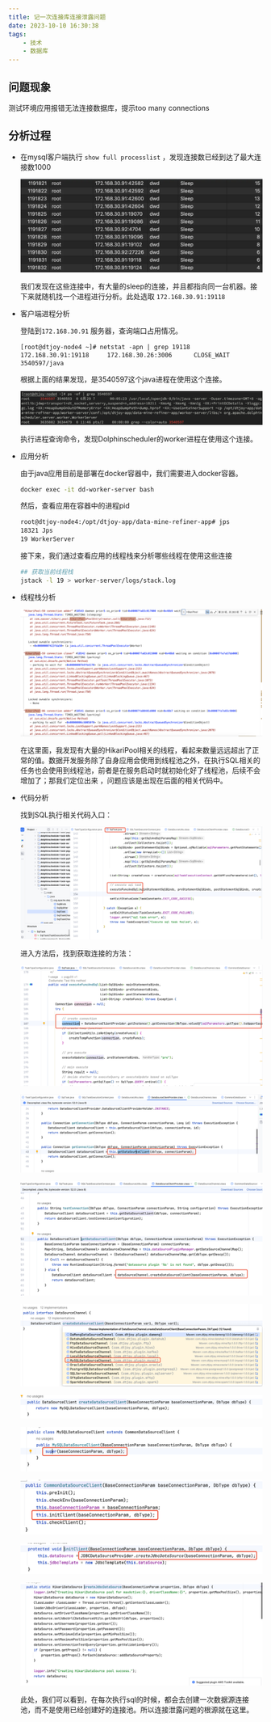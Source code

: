 ```yaml
---
title: 记一次连接库连接泄露问题
date: 2023-10-10 16:30:38
tags: 
    - 技术
    - 数据库
---
```


## 问题现象

测试环境应用报错无法连接数据库，提示too many connections

## 分析过程

- 在mysql客户端执行 `show full processlist` ，发现连接数已经到达了最大连接数1000
    
    ![连接信息](../images/Untitled.webp)
    
    我们发现在这些连接中，有大量的sleep的连接，并且都指向同一台机器。接下来就随机找一个进程进行分析。此处选取 `172.168.30.91:19118`
    
- 客户端进程分析
    
    登陆到`172.168.30.91` 服务器，查询端口占用情况。
    
    ```
    [root@dtjoy-node4 ~]# netstat -apn | grep 19118
    172.168.30.91:19118     172.168.30.26:3006      CLOSE_WAIT  3540597/java        
    ```
    
    根据上面的结果发现，是3540597这个java进程在使用这个连接。
    
    ![进程查询](../images/2.png)
    
    执行进程查询命令，发现Dolphinscheduler的worker进程在使用这个连接。
    
- 应用分析
    
    由于java应用目前是部署在docker容器中，我们需要进入docker容器。
    
    ```bash
    docker exec -it dd-worker-server bash
    ```
    
    然后，查看应用在容器中的进程pid
    
    ```bash
    root@dtjoy-node4:/opt/dtjoy-app/data-mine-refiner-app# jps
    18321 Jps
    19 WorkerServer
    ```
    
    接下来，我们通过查看应用的线程栈来分析哪些线程在使用这些连接
    
    ```bash
    ## 获取当前线程栈
    jstack -l 19 > worker-server/logs/stack.log
    ```
    
- 线程栈分析
    
    ![Untitled](../images/3.png)
    
    在这里面，我发现有大量的HikariPool相关的线程，看起来数量远远超出了正常的值。数据开发服务除了自身应用会使用到线程池之外，在执行SQL相关的任务也会使用到线程池，前者是在服务启动时就初始化好了线程池，后续不会增加了；那我们定位出来 ，问题应该是出现在后面的相关代码中。
    
- 代码分析
    
    找到SQL执行相关代码入口：
    
    ![Untitled](../images/4.png)
    
    进入方法后，找到获取连接的方法：
    
    ![Untitled](../images/5.png)
    
    ![Untitled](../images/6.png)
    
    ![Untitled](../images/7.png)
    
    ![Untitled](../images/8.png)
    
    ![Untitled](../images/9.png)
    
    ![Untitled](../images/10.png)
    
    ![Untitled](../images/11.png)
    
    ![Untitled](../images/12.png)
    
    ![Untitled](../images/13.png)
    
    此处，我们可以看到，在每次执行sql的时候，都会去创建一次数据源连接池，而不是使用已经创建好的连接池。所以连接泄露问题的根源就在这里。